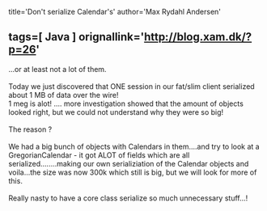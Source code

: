 title='Don&#039;t serialize Calendar&#039;s'
author='Max Rydahl Andersen'

tags=[ Java ]
orignallink='http://blog.xam.dk/?p=26'
---
<div><p>...or at least not a lot of them.<br><br>
Today we just discovered that ONE session in our fat/slim client serialized about 1 MB of data over the wire!<br>
1 meg is alot! .... more investigation showed that the amount of objects looked right, but we could not understand why they were so big!<br><br>
The reason ?<br><br>
We had a big bunch of objects with Calendars in them....and try to look at a GregorianCalendar - it got ALOT of fields which are all serialized........making our own serializiation of the Calendar objects and voila...the size was now 300k which still is big, but we will look for more of this.<br><br>
Really nasty to have a core class serialize so much unnecessary stuff...!</p></div>
